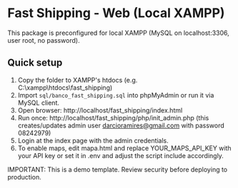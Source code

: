 # Fast Shipping - Web (Local XAMPP)
This package is preconfigured for local XAMPP (MySQL on localhost:3306, user root, no password).

## Quick setup
1. Copy the folder to XAMPP's htdocs (e.g. C:\xampp\htdocs\fast_shipping)
2. Import `sql/banco_fast_shipping.sql` into phpMyAdmin or run it via MySQL client.
3. Open browser: http://localhost/fast_shipping/index.html
4. Run once: http://localhost/fast_shipping/php/init_admin.php (this creates/updates admin user darcioramires@gmail.com with password 08242979)
5. Login at the index page with the admin credentials.
6. To enable maps, edit mapa.html and replace YOUR_MAPS_API_KEY with your API key or set it in .env and adjust the script include accordingly.

IMPORTANT: This is a demo template. Review security before deploying to production.
